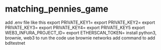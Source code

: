 # matching_pennies_game
add .env file like this
export PRIVATE_KEY1=
export PRIVATE_KEY2=
export PRIVATE_KEY3=
export PRIVATE_KEY4=
export PRIVATE_KEY5
export WEB3_INFURA_PROJECT_ID=
export ETHERSCAN_TOKEN=
install python3, brownie, web3 to run the code
use brownie networks add command to add bdltestnet
